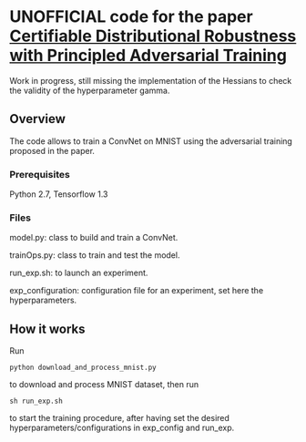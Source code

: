 # UNOFFICIAL code for the paper [Certifiable Distributional Robustness with Principled Adversarial Training](https://openreview.net/forum?id=Hk6kPgZA-)
 
Work in progress, still missing the implementation of the Hessians to check the validity of the hyperparameter gamma.  
 
 ## Overview 
 
 The code allows to train a ConvNet on MNIST using the adversarial training proposed in the paper. 
 
 ### Prerequisites
 
 Python 2.7, Tensorflow 1.3 
 
 ### Files
 
 model.py: class to build and train a ConvNet.
 
 trainOps.py: class to train and test the model. 
 
 run_exp.sh: to launch an experiment.
 
 exp_configuration: configuration file for an experiment, set here the hyperparameters. 
 
 ## How it works
 
 Run
 
 ```
 python download_and_process_mnist.py
 ```
 
 to download and process MNIST dataset, then run 
 
 ```
 sh run_exp.sh
 ```
 
 to start the training procedure, after having set the desired hyperparameters/configurations in exp_config and run_exp.
